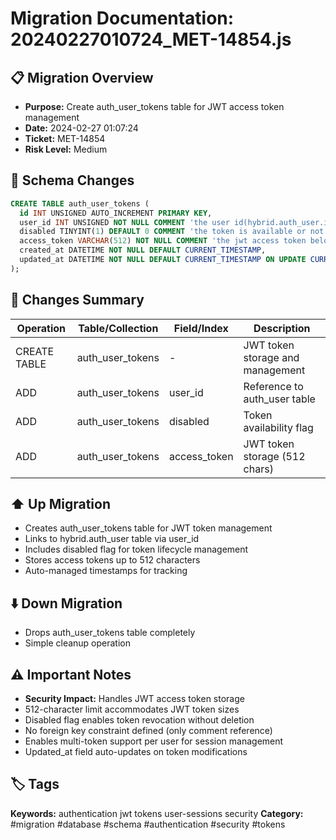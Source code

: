 # Migration Documentation: 20240227010724_MET-14854.js

## 📋 Migration Overview
- **Purpose:** Create auth_user_tokens table for JWT access token management
- **Date:** 2024-02-27 01:07:24
- **Ticket:** MET-14854
- **Risk Level:** Medium

## 🔧 Schema Changes
```sql
CREATE TABLE auth_user_tokens (
  id INT UNSIGNED AUTO_INCREMENT PRIMARY KEY,
  user_id INT UNSIGNED NOT NULL COMMENT 'the user id(hybrid.auth_user.id)',
  disabled TINYINT(1) DEFAULT 0 COMMENT 'the token is available or not.',
  access_token VARCHAR(512) NOT NULL COMMENT 'the jwt access token belong to the user id',
  created_at DATETIME NOT NULL DEFAULT CURRENT_TIMESTAMP,
  updated_at DATETIME NOT NULL DEFAULT CURRENT_TIMESTAMP ON UPDATE CURRENT_TIMESTAMP
);
```

## 📝 Changes Summary
| Operation | Table/Collection | Field/Index | Description |
|-----------|-----------------|-------------|-------------|
| CREATE TABLE | auth_user_tokens | - | JWT token storage and management |
| ADD | auth_user_tokens | user_id | Reference to auth_user table |
| ADD | auth_user_tokens | disabled | Token availability flag |
| ADD | auth_user_tokens | access_token | JWT token storage (512 chars) |

## ⬆️ Up Migration
- Creates auth_user_tokens table for JWT token management
- Links to hybrid.auth_user table via user_id
- Includes disabled flag for token lifecycle management
- Stores access tokens up to 512 characters
- Auto-managed timestamps for tracking

## ⬇️ Down Migration
- Drops auth_user_tokens table completely
- Simple cleanup operation

## ⚠️ Important Notes
- **Security Impact:** Handles JWT access token storage
- 512-character limit accommodates JWT token sizes
- Disabled flag enables token revocation without deletion
- No foreign key constraint defined (only comment reference)
- Enables multi-token support per user for session management
- Updated_at field auto-updates on token modifications

## 🏷️ Tags
**Keywords:** authentication jwt tokens user-sessions security
**Category:** #migration #database #schema #authentication #security #tokens